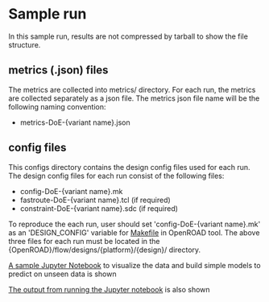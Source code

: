 # Sample run
In this sample run, results are not compressed by tarball to show the file structure.

## metrics (.json) files 
The metrics are collected into metrics/ directory. For each run, the metrics are collected separately as a json file.
The metrics json file name will be the following naming convention:
- metrics-DoE-{variant name}.json

## config files 
This configs directory contains the design config files used for each run.
The design config files for each run consist of the following files:
- config-DoE-{variant name}.mk
- fastroute-DoE-{variant name}.tcl (if required)
- constraint-DoE-{variant name}.sdc (if required)

To reproduce the each run, user should set 'config-DoE-{variant name}.mk' as an 'DESIGN_CONFIG' variable for [Makefile](https://github.com/The-OpenROAD-Project/OpenROAD-flow-scripts/blob/master/flow/Makefile) in OpenROAD tool.
The above three files for each run must be located in the {OpenROAD}/flow/designs/{platform}/{design}/ directory.

[A sample Jupyter
Notebook](http://htmlpreview.github.com/?https://github.com/ieee-ceda-datc/datc-rdf-Metrics4ML/blob/main/experiments/sky130hd__ibex_core__sample/metrics_21_layer_adjust.html) to visualize the data and build simple models to predict on unseen data is shown 

[The output from running the Jupyter notebook](http://htmlpreview.github.io/?https://github.com/ieee-ceda-datc/datc-rdf-Metrics4ML/blob/main/experiments/sky130hd__ibex_core__sample/metrics_21_layer_adjust.html) is also shown
